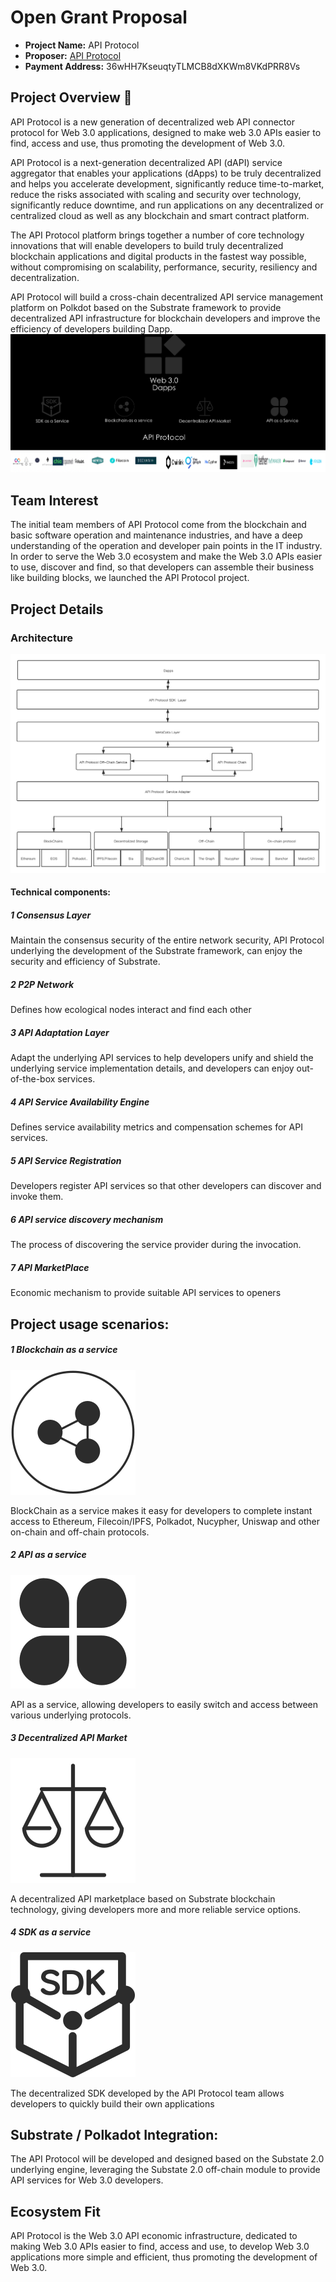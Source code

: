 # Open Grant Proposal

* **Project Name:** API Protocol
* **Proposer:** [API Protocol](https://github.com/APIProtocol)
* **Payment Address:** 36wHH7KseuqtyTLMCB8dXKWm8VKdPRR8Vs

## Project Overview :page_facing_up: 



API Protocol is a new generation of decentralized web API connector protocol for Web 3.0 applications, designed to make web 3.0 APIs easier to find, access and use, thus promoting the development of Web 3.0.
 
API Protocol is a next-generation decentralized API (dAPI) service aggregator that enables your applications (dApps) to be truly decentralized and helps you accelerate development, significantly reduce time-to-market, reduce the risks associated with scaling and security over technology, significantly reduce downtime, and run applications on any decentralized or centralized cloud as well as any blockchain and smart contract platform.
   
 The API Protocol platform brings together a number of core technology innovations that will enable developers to build truly decentralized blockchain applications and digital products in the fastest way possible, without compromising on scalability, performance, security, resiliency and decentralization.
   
 API Protocol will build a cross-chain decentralized API service management platform on Polkdot based on the Substrate framework to provide decentralized API infrastructure for blockchain developers and improve the efficiency of developers building Dapp.
   ![img](https://raw.githubusercontent.com/APIProtocol/research/main/API%20Protocol.png)
   
## Team Interest

 The initial team members of API Protocol come from the blockchain and basic software operation and maintenance industries, and have a deep understanding of the operation and developer pain points in the IT industry. In order to serve the Web 3.0 ecosystem and make the Web 3.0 APIs easier to use, discover and find, so that developers can assemble their business like building blocks, we launched the API Protocol project.
 
 ## Project Details 
 
 
### Architecture 
 ![img](https://raw.githubusercontent.com/APIProtocol/research/main/API%20Protocol%20Architecture.png)
 
#### Technical components:
  ##### 1 Consensus Layer 
  
   Maintain the consensus security of the entire network security, API Protocol underlying the development of the Substrate framework, can enjoy the security and efficiency of Substrate.
   
  ##### 2 P2P Network 
  
   Defines how ecological nodes interact and find each other
   
  ##### 3 API Adaptation Layer
  
   Adapt the underlying API services to help developers unify and shield the underlying service implementation details, and developers can enjoy out-of-the-box services.
   
  ##### 4 API Service Availability Engine
  
  Defines service availability metrics and compensation schemes for API services.

  ##### 5 API Service Registration
  
  Developers register API services so that other developers can discover and invoke them.
  
  ##### 6 API service discovery mechanism 
  
  The process of discovering the service provider during the invocation.
  
 ##### 7 API MarketPlace
  
   Economic mechanism to provide suitable API services to openers
   
## Project usage scenarios:

  ##### 1 Blockchain as a service 
  
  ![img](https://raw.githubusercontent.com/APIProtocol/research/main/block%20chain%20%20as%20a%20service.png)
  
  BlockChain as a service makes it easy for developers to complete instant access to Ethereum, Filecoin/IPFS, Polkadot, Nucypher, Uniswap and other on-chain and off-chain protocols.
  
  ##### 2 API as a service
  
  ![img](https://raw.githubusercontent.com/APIProtocol/research/main/api%20as%20a%20service.png)
  
  API as a service, allowing developers to easily switch and access between various underlying protocols.
  
  ##### 3 Decentralized API Market
  
  ![img](https://raw.githubusercontent.com/APIProtocol/research/main/marketplace.png)
  
  A decentralized API marketplace based on Substrate blockchain technology, giving developers more and more reliable service options.
  
  ##### 4 SDK as a service
  
  ![img](https://raw.githubusercontent.com/APIProtocol/research/main/sdk%20as%20a%20service.png)
  
   The decentralized SDK developed by the API Protocol team allows developers to quickly build their own applications
   
  ## Substrate / Polkadot Integration:
  
  The API Protocol will be developed and designed based on the Substate 2.0 underlying engine, leveraging the Substate 2.0 off-chain module to provide API services for Web 3.0 developers.
  
  ## Ecosystem Fit 
  API Protocol is the Web 3.0 API economic infrastructure, dedicated to making Web 3.0 APIs easier to find, access and use, to develop Web 3.0 applications more simple and efficient, thus promoting the development of Web 3.0.
   
   
  
  
  
  
  
  
  
    
   

  
  




 
 
 
 

 

   
   
   
   
